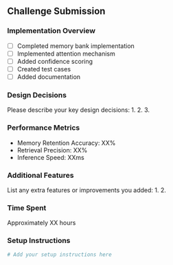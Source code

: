 ## Challenge Submission

### Implementation Overview
- [ ] Completed memory bank implementation
- [ ] Implemented attention mechanism
- [ ] Added confidence scoring
- [ ] Created test cases
- [ ] Added documentation

### Design Decisions
Please describe your key design decisions:
1. 
2. 
3. 

### Performance Metrics
- Memory Retention Accuracy: XX%
- Retrieval Precision: XX%
- Inference Speed: XXms

### Additional Features
List any extra features or improvements you added:
1. 
2. 

### Time Spent
Approximately XX hours

### Setup Instructions
```bash
# Add your setup instructions here
```